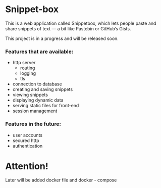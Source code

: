 # Snippet-box

This is a web application called Snippetbox,
which lets people paste and share snippets of text
— a bit like Pastebin or GitHub’s Gists.


This project is in a progress and will be released soon.


### Features that are available:
- http server
  - routing
  - logging
  - tls
- connection to database
- creating and saving snippets
- viewing snippets
- displaying dynamic data
- serving static files for front-end
- session management


### Features in the future:
- user accounts
- secured http
- authentication

# Attention!
Later will be added docker file and docker - compose